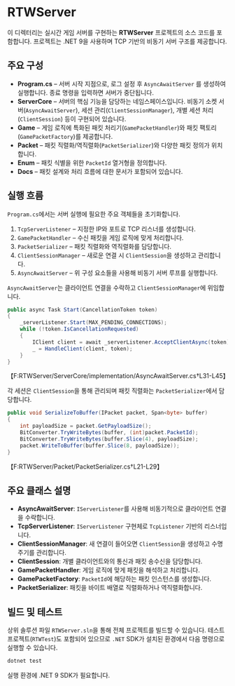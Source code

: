 # RTWServer

이 디렉터리는 실시간 게임 서버를 구현하는 **RTWServer** 프로젝트의 소스 코드를 포함합니다. 프로젝트는 .NET 9을 사용하며 TCP 기반의 비동기 서버 구조를 제공합니다.

## 주요 구성

- **Program.cs** – 서버 시작 지점으로, 로그 설정 후 `AsyncAwaitServer` 를 생성하여 실행합니다. 종료 명령을 입력하면 서버가 중단됩니다.
- **ServerCore** – 서버의 핵심 기능을 담당하는 네임스페이스입니다. 비동기 소켓 서버(`AsyncAwaitServer`), 세션 관리(`ClientSessionManager`), 개별 세션 처리(`ClientSession`) 등이 구현되어 있습니다.
- **Game** – 게임 로직에 특화된 패킷 처리기(`GamePacketHandler`)와 패킷 팩토리(`GamePacketFactory`)를 제공합니다.
- **Packet** – 패킷 직렬화/역직렬화(`PacketSerializer`)와 다양한 패킷 정의가 위치합니다.
- **Enum** – 패킷 식별을 위한 `PacketId` 열거형을 정의합니다.
- **Docs** – 패킷 설계와 처리 흐름에 대한 문서가 포함되어 있습니다.

## 실행 흐름

`Program.cs`에서는 서버 실행에 필요한 주요 객체들을 초기화합니다.

1. `TcpServerListener` – 지정한 IP와 포트로 TCP 리스너를 생성합니다.
2. `GamePacketHandler` – 수신 패킷을 게임 로직에 맞게 처리합니다.
3. `PacketSerializer` – 패킷 직렬화와 역직렬화를 담당합니다.
4. `ClientSessionManager` – 새로운 연결 시 `ClientSession`을 생성하고 관리합니다.
5. `AsyncAwaitServer` – 위 구성 요소들을 사용해 비동기 서버 루프를 실행합니다.

`AsyncAwaitServer`는 클라이언트 연결을 수락하고 `ClientSessionManager`에 위임합니다.

```csharp
public async Task Start(CancellationToken token)
{
    _serverListener.Start(MAX_PENDING_CONNECTIONS);
    while (!token.IsCancellationRequested)
    {
        IClient client = await _serverListener.AcceptClientAsync(token);
        _ = HandleClient(client, token);
    }
}
```
【F:RTWServer/ServerCore/implementation/AsyncAwaitServer.cs†L31-L45】

각 세션은 `ClientSession`을 통해 관리되며 패킷 직렬화는 `PacketSerializer`에서 담당합니다.

```csharp
public void SerializeToBuffer(IPacket packet, Span<byte> buffer)
{
    int payloadSize = packet.GetPayloadSize();
    BitConverter.TryWriteBytes(buffer, (int)packet.PacketId);
    BitConverter.TryWriteBytes(buffer.Slice(4), payloadSize);
    packet.WriteToBuffer(buffer.Slice(8, payloadSize));
}
```
【F:RTWServer/Packet/PacketSerializer.cs†L21-L29】

## 주요 클래스 설명

- **AsyncAwaitServer**: `IServerListener`를 사용해 비동기적으로 클라이언트 연결을 수락합니다.
- **TcpServerListener**: `IServerListener` 구현체로 `TcpListener` 기반의 리스너입니다.
- **ClientSessionManager**: 새 연결이 들어오면 `ClientSession`을 생성하고 수명 주기를 관리합니다.
- **ClientSession**: 개별 클라이언트와의 통신과 패킷 송수신을 담당합니다.
- **GamePacketHandler**: 게임 로직에 맞게 패킷을 해석하고 처리합니다.
- **GamePacketFactory**: `PacketId`에 해당하는 패킷 인스턴스를 생성합니다.
- **PacketSerializer**: 패킷을 바이트 배열로 직렬화하거나 역직렬화합니다.

## 빌드 및 테스트

상위 솔루션 파일 `RTWServer.sln`을 통해 전체 프로젝트를 빌드할 수 있습니다. 테스트 프로젝트(`RTWTest`)도 포함되어 있으므로 `.NET` SDK가 설치된 환경에서 다음 명령으로 실행할 수 있습니다.

```bash
dotnet test
```

실행 환경에 .NET 9 SDK가 필요합니다.


